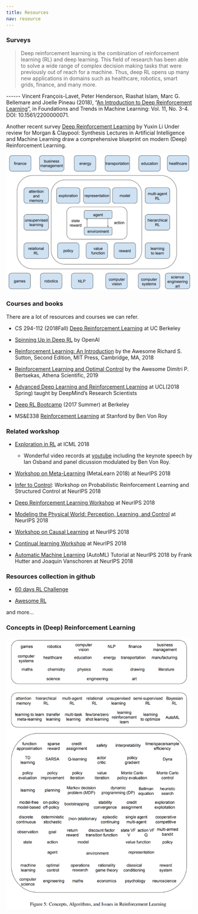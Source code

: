 ```yaml
---
title: Resources
nav: resource
---
```


### Surveys

> Deep reinforcement learning is the combination of reinforcement learning (RL) and deep learning.
> This field of research has been able to solve a wide range of complex decision making tasks that were previously out of reach for a machine.
> Thus, deep RL opens up many new applications in domains such as healthcare, robotics, smart grids, finance, and many more.

------ Vincent François-Lavet, Peter Henderson, Riashat Islam, Marc G. Bellemare and Joelle Pineau (2018), “[An Introduction to Deep Reinforcement Learning](https://arxiv.org/abs/1811.12560)”, in Foundations and Trends in Machine Learning: Vol. 11, No. 3-4. DOI: 10.1561/2200000071.

Another recent survey [Deep Reinforcement Learning](https://arxiv.org/abs/1810.06339) by Yuxin Li Under review for Morgan & Claypool: Synthesis Lectures in Artificial Intelligence and Machine Learning
draw a comprehensive blueprint on modern (Deep) Reinforcement Learning.

![DRL Blueprint](static/img/drl_survey1.png "blueprint for deep reinforcement learning")

### Courses and books

There are a lot of resources and courses we can refer.
- CS 294-112 (2018Fall) [Deep Reinforcement Learning]((http://rail.eecs.berkeley.edu/deeprlcourse/)) at UC Berkeley
 
- [Spinning Up in Deep RL](https://spinningup.openai.com/en/latest/) by OpenAI

- [Reinforcement Learning: An Introduction](http://incompleteideas.net/book/the-book.html) by the Awesome Richard S. Sutton, Second Edition, MIT Press, Cambridge, MA, 2018

- [Reinforcement Learning and Optimal Control](http://web.mit.edu/dimitrib/www/RLbook.html) by the Awesome Dimitri P. Bertsekas, Athena Scientific, 2019

- [Advanced Deep Learning and Reinforcement Learning](https://github.com/enggen/DeepMind-Advanced-Deep-Learning-and-Reinforcement-Learning) at UCL(2018 Spring) taught by DeepMind’s Research Scientists
 
- [Deep RL Bootcamp](https://sites.google.com/view/deep-rl-bootcamp/lectures) (2017 Summer) at Berkeley
 
- MS&E338 [Reinforcement Learning](https://web.stanford.edu/class/msande338/) at Stanford by Ben Von Roy

### Related workshop

- [Exploration in RL](https://sites.google.com/view/erl-2018/home) at ICML 2018
  - Wonderful video records at [youtube](https://www.youtube.com/playlist?list=PLbSAfmOMweH3YkhlH0d5KaRvFTyhcr30b) including the keynote speech by Ian Osband and panel dicussion modulated by Ben Von Roy.

- [Workshop on Meta-Learning](http://metalearning.ml/2018/) (MetaLearn 2018) at NeurIPS 2018

- [Infer to Control](https://sites.google.com/view/infer2control-nips2018): Workshop on Probabilistic Reinforcement Learning and Structured Control at NeurIPS 2018

- [Deep Reinforcement Learning Workshop](https://sites.google.com/view/deep-rl-workshop-nips-2018/home) at NeurIPS 2018

- [Modeling the Physical World: Perception, Learning, and Control](http://phys2018.csail.mit.edu/program.html) at NeurIPS 2018

- [Workshop on Causal Learning](https://sites.google.com/view/nips2018causallearning/home) at NeurIPS 2018

- [Continual learning Workshop](https://sites.google.com/view/continual2018/home) at NeurIPS 2018

- [Automatic Machine Learning](https://www.automl.org/events/) (AutoML) Tutorial at NeurIPS 2018 by Frank Hutter and Joaquin Vanschoren at NeurIPS 2018


### Resources collection in github

- [60 days RL Challenge](https://github.com/andri27-ts/60_Days_RL_Challenge)

- [Awesome RL](https://github.com/aikorea/awesome-rl)

and more…

### Concepts in (Deep) Reinforcement Learning

![DRL Concepts](static/img/drl_survey2.png "Concepts in deep reinforcement learning")
